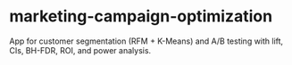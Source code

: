 # marketing-campaign-optimization
App for customer segmentation (RFM + K-Means) and A/B testing with lift, CIs, BH-FDR, ROI, and power analysis.
